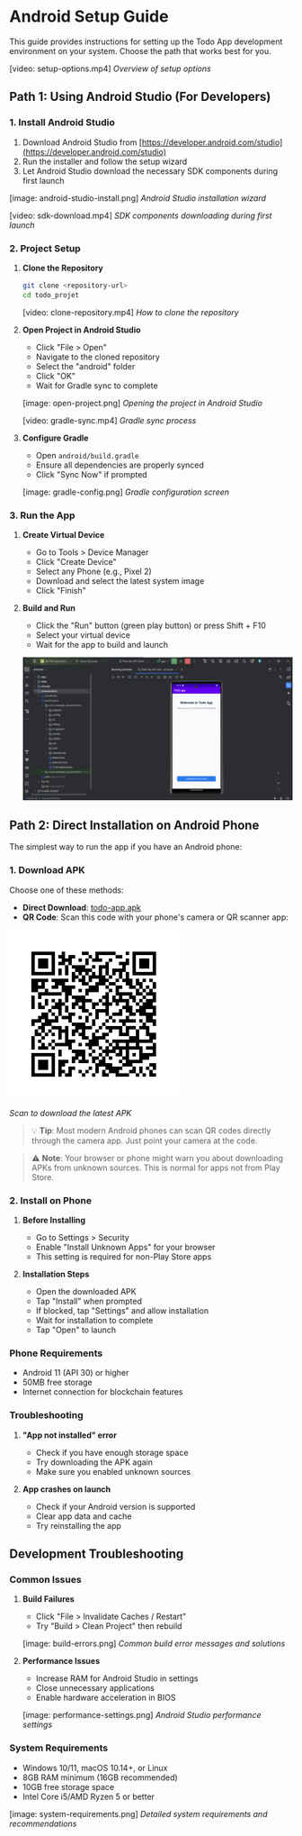# Android Setup Guide

This guide provides instructions for setting up the Todo App development environment on your system. Choose the path that works best for you.

[video: setup-options.mp4]
*Overview of setup options*

## Path 1: Using Android Studio (For Developers)

### 1. Install Android Studio
1. Download Android Studio from [https://developer.android.com/studio](https://developer.android.com/studio)
2. Run the installer and follow the setup wizard
3. Let Android Studio download the necessary SDK components during first launch

[image: android-studio-install.png]
*Android Studio installation wizard*

[video: sdk-download.mp4]
*SDK components downloading during first launch*

### 2. Project Setup
1. **Clone the Repository**
   ```bash
   git clone <repository-url>
   cd todo_projet
   ```

   [video: clone-repository.mp4]
   *How to clone the repository*

2. **Open Project in Android Studio**
   - Click "File > Open"
   - Navigate to the cloned repository
   - Select the "android" folder
   - Click "OK"
   - Wait for Gradle sync to complete

   [image: open-project.png]
   *Opening the project in Android Studio*

   [video: gradle-sync.mp4]
   *Gradle sync process*

3. **Configure Gradle**
   - Open `android/build.gradle`
   - Ensure all dependencies are properly synced
   - Click "Sync Now" if prompted

   [image: gradle-config.png]
   *Gradle configuration screen*

### 3. Run the App
1. **Create Virtual Device**
   - Go to Tools > Device Manager
   - Click "Create Device"
   - Select any Phone (e.g., Pixel 2)
   - Download and select the latest system image
   - Click "Finish"


2. **Build and Run**
   - Click the "Run" button (green play button) or press Shift + F10
   - Select your virtual device
   - Wait for the app to build and launch

   ![Building and running the app](screenshots/build-and-run.png)

## Path 2: Direct Installation on Android Phone

The simplest way to run the app if you have an Android phone:

### 1. Download APK
Choose one of these methods:
- **Direct Download**: [todo-app.apk](https://github.com/filiksyos/androidtodo/releases/download/1.0.0/todo-app.apk)
- **QR Code**: Scan this code with your phone's camera or QR scanner app:

![Download QR](screenshots/download-qr.png)

*Scan to download the latest APK*

> 💡 **Tip**: Most modern Android phones can scan QR codes directly through the camera app. Just point your camera at the code.

> ⚠️ **Note**: Your browser or phone might warn you about downloading APKs from unknown sources. This is normal for apps not from Play Store.

### 2. Install on Phone
1. **Before Installing**
   - Go to Settings > Security
   - Enable "Install Unknown Apps" for your browser
   - This setting is required for non-Play Store apps

2. **Installation Steps**
   - Open the downloaded APK
   - Tap "Install" when prompted
   - If blocked, tap "Settings" and allow installation
   - Wait for installation to complete
   - Tap "Open" to launch

### Phone Requirements
- Android 11 (API 30) or higher
- 50MB free storage
- Internet connection for blockchain features

### Troubleshooting
1. **"App not installed" error**
   - Check if you have enough storage space
   - Try downloading the APK again
   - Make sure you enabled unknown sources

2. **App crashes on launch**
   - Check if your Android version is supported
   - Clear app data and cache
   - Try reinstalling the app

## Development Troubleshooting

### Common Issues
1. **Build Failures**
   - Click "File > Invalidate Caches / Restart"
   - Try "Build > Clean Project" then rebuild

   [image: build-errors.png]
   *Common build error messages and solutions*

2. **Performance Issues**
   - Increase RAM for Android Studio in settings
   - Close unnecessary applications
   - Enable hardware acceleration in BIOS

   [image: performance-settings.png]
   *Android Studio performance settings*

### System Requirements
- Windows 10/11, macOS 10.14+, or Linux
- 8GB RAM minimum (16GB recommended)
- 10GB free storage space
- Intel Core i5/AMD Ryzen 5 or better

[image: system-requirements.png]
*Detailed system requirements and recommendations*
